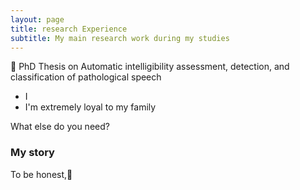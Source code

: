 ```yaml
---
layout: page
title: research Experience
subtitle: My main research work during my studies
---
```




:blue_book: PhD Thesis on
Automatic intelligibility assessment, detection, and classification of pathological speech


- I 
- I'm extremely loyal to my family

What else do you need?

### My story

To be honest,:orange_book:
